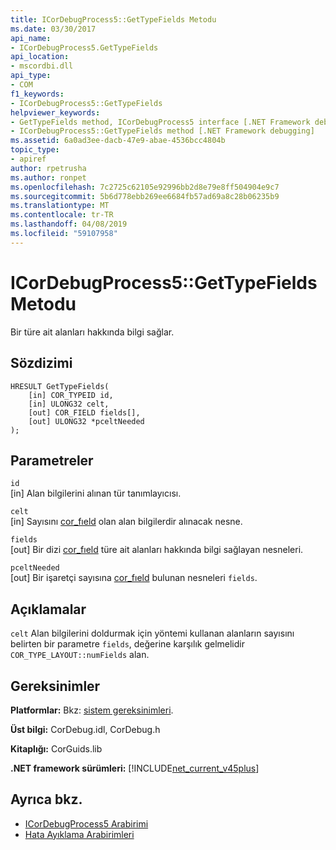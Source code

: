 ```yaml
---
title: ICorDebugProcess5::GetTypeFields Metodu
ms.date: 03/30/2017
api_name:
- ICorDebugProcess5.GetTypeFields
api_location:
- mscordbi.dll
api_type:
- COM
f1_keywords:
- ICorDebugProcess5::GetTypeFields
helpviewer_keywords:
- GetTypeFields method, ICorDebugProcess5 interface [.NET Framework debugging]
- ICorDebugProcess5::GetTypeFields method [.NET Framework debugging]
ms.assetid: 6a0ad3ee-dacb-47e9-abae-4536bcc4804b
topic_type:
- apiref
author: rpetrusha
ms.author: ronpet
ms.openlocfilehash: 7c2725c62105e92996bb2d8e79e8ff504904e9c7
ms.sourcegitcommit: 5b6d778ebb269ee6684fb57ad69a8c28b06235b9
ms.translationtype: MT
ms.contentlocale: tr-TR
ms.lasthandoff: 04/08/2019
ms.locfileid: "59107958"
---
```

# <a name="icordebugprocess5gettypefields-method"></a>ICorDebugProcess5::GetTypeFields Metodu
Bir türe ait alanları hakkında bilgi sağlar.  
  
## <a name="syntax"></a>Sözdizimi  
  
```  
HRESULT GetTypeFields(  
    [in] COR_TYPEID id,  
    [in] ULONG32 celt,  
    [out] COR_FIELD fields[],   
    [out] ULONG32 *pceltNeeded  
);  
```  
  
## <a name="parameters"></a>Parametreler  
 `id`  
 [in] Alan bilgilerini alınan tür tanımlayıcısı.  
  
 `celt`  
 [in] Sayısını [cor_fıeld](../../../../docs/framework/unmanaged-api/debugging/cor-field-structure.md) olan alan bilgilerdir alınacak nesne.  
  
 `fields`  
 [out] Bir dizi [cor_fıeld](../../../../docs/framework/unmanaged-api/debugging/cor-field-structure.md) türe ait alanları hakkında bilgi sağlayan nesneleri.  
  
 `pceltNeeded`  
 [out] Bir işaretçi sayısına [cor_fıeld](../../../../docs/framework/unmanaged-api/debugging/cor-field-structure.md) bulunan nesneleri `fields`.  
  
## <a name="remarks"></a>Açıklamalar  
 `celt` Alan bilgilerini doldurmak için yöntemi kullanan alanların sayısını belirten bir parametre `fields`, değerine karşılık gelmelidir `COR_TYPE_LAYOUT::numFields` alan.  
  
## <a name="requirements"></a>Gereksinimler  
 **Platformlar:** Bkz: [sistem gereksinimleri](../../../../docs/framework/get-started/system-requirements.md).  
  
 **Üst bilgi:** CorDebug.idl, CorDebug.h  
  
 **Kitaplığı:** CorGuids.lib  
  
 **.NET framework sürümleri:** [!INCLUDE[net_current_v45plus](../../../../includes/net-current-v45plus-md.md)]  
  
## <a name="see-also"></a>Ayrıca bkz.

- [ICorDebugProcess5 Arabirimi](../../../../docs/framework/unmanaged-api/debugging/icordebugprocess5-interface.md)
- [Hata Ayıklama Arabirimleri](../../../../docs/framework/unmanaged-api/debugging/debugging-interfaces.md)
